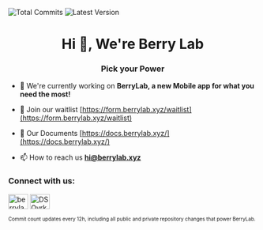 ![Total Commits](https://commitcount.berrylab.cloud/c)
![Latest Version](https://commitcount.berrylab.cloud/l)


<h1 align="center">Hi 👋, We're Berry Lab</h1>
<h3 align="center">Pick your Power</h3>

- 🔭 We're currently working on **BerryLab, a new Mobile app for what you need the most!**

- 🤝 Join our waitlist [https://form.berrylab.xyz/waitlist](https://form.berrylab.xyz/waitlist)

- 📝 Our Documents [https://docs.berrylab.xyz/](https://docs.berrylab.xyz/)

- 📫 How to reach us **hi@berrylab.xyz**

<h3 align="left">Connect with us:</h3>
<p align="left">
<a href="https://twitter.com/berrylabxyz" target="blank"><img align="center" src="https://raw.githubusercontent.com/rahuldkjain/github-profile-readme-generator/master/src/images/icons/Social/twitter.svg" alt="berrylabxyz" height="30" width="40" /></a>
<a href="https://discord.gg/DSQvrkNKnx" target="blank"><img align="center" src="https://raw.githubusercontent.com/rahuldkjain/github-profile-readme-generator/master/src/images/icons/Social/discord.svg" alt="DSQvrkNKnx" height="30" width="40" /></a>
</p>

<p align="left" style="font-size: 10px;">Commit count updates every 12h, including all public and private repository changes that power BerryLab.</p>

